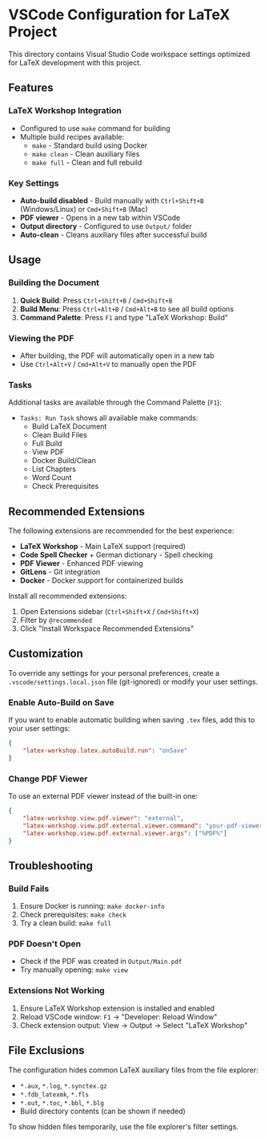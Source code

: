 # VSCode Configuration for LaTeX Project

This directory contains Visual Studio Code workspace settings optimized for LaTeX development with this project.

## Features

### LaTeX Workshop Integration
- Configured to use `make` command for building
- Multiple build recipes available:
  - `make` - Standard build using Docker
  - `make clean` - Clean auxiliary files
  - `make full` - Clean and full rebuild

### Key Settings
- **Auto-build disabled** - Build manually with `Ctrl+Shift+B` (Windows/Linux) or `Cmd+Shift+B` (Mac)
- **PDF viewer** - Opens in a new tab within VSCode
- **Output directory** - Configured to use `Output/` folder
- **Auto-clean** - Cleans auxiliary files after successful build

## Usage

### Building the Document
1. **Quick Build**: Press `Ctrl+Shift+B` / `Cmd+Shift+B`
2. **Build Menu**: Press `Ctrl+Alt+B` / `Cmd+Alt+B` to see all build options
3. **Command Palette**: Press `F1` and type "LaTeX Workshop: Build"

### Viewing the PDF
- After building, the PDF will automatically open in a new tab
- Use `Ctrl+Alt+V` / `Cmd+Alt+V` to manually open the PDF

### Tasks
Additional tasks are available through the Command Palette (`F1`):
- `Tasks: Run Task` shows all available make commands:
  - Build LaTeX Document
  - Clean Build Files
  - Full Build
  - View PDF
  - Docker Build/Clean
  - List Chapters
  - Word Count
  - Check Prerequisites

## Recommended Extensions

The following extensions are recommended for the best experience:
- **LaTeX Workshop** - Main LaTeX support (required)
- **Code Spell Checker** + German dictionary - Spell checking
- **PDF Viewer** - Enhanced PDF viewing
- **GitLens** - Git integration
- **Docker** - Docker support for containerized builds

Install all recommended extensions:
1. Open Extensions sidebar (`Ctrl+Shift+X` / `Cmd+Shift+X`)
2. Filter by `@recommended`
3. Click "Install Workspace Recommended Extensions"

## Customization

To override any settings for your personal preferences, create a `.vscode/settings.local.json` file (git-ignored) or modify your user settings.

### Enable Auto-Build on Save
If you want to enable automatic building when saving `.tex` files, add this to your user settings:
```json
{
    "latex-workshop.latex.autoBuild.run": "onSave"
}
```

### Change PDF Viewer
To use an external PDF viewer instead of the built-in one:
```json
{
    "latex-workshop.view.pdf.viewer": "external",
    "latex-workshop.view.pdf.external.viewer.command": "your-pdf-viewer",
    "latex-workshop.view.pdf.external.viewer.args": ["%PDF%"]
}
```

## Troubleshooting

### Build Fails
1. Ensure Docker is running: `make docker-info`
2. Check prerequisites: `make check`
3. Try a clean build: `make full`

### PDF Doesn't Open
- Check if the PDF was created in `Output/Main.pdf`
- Try manually opening: `make view`

### Extensions Not Working
1. Ensure LaTeX Workshop extension is installed and enabled
2. Reload VSCode window: `F1` → "Developer: Reload Window"
3. Check extension output: View → Output → Select "LaTeX Workshop"

## File Exclusions

The configuration hides common LaTeX auxiliary files from the file explorer:
- `*.aux`, `*.log`, `*.synctex.gz`
- `*.fdb_latexmk`, `*.fls`
- `*.out`, `*.toc`, `*.bbl`, `*.blg`
- Build directory contents (can be shown if needed)

To show hidden files temporarily, use the file explorer's filter settings.